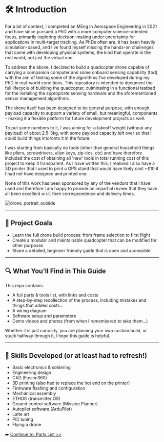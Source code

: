 # 🛠️ Introduction

For a bit of context, I completed an MEng in Aerospace Engineering in 2021 and have since pursued a PhD with a more computer science–oriented focus, primarily exploring decision-making under uncertainty for applications in multi-target tracking. As PhDs often are, it has been heavily simulation-based, and I’ve found myself missing the hands-on challenges that come with developing physical systems, the kind that operate in the real world, not just the virtual one.

To address the above, I decided to build a quadcopter drone capable of carrying a companion computer and some onboard sensing capability (tbd), with the aim of testing some of the algorithms I’ve developed during my PhD in real-world conditions. This repository is intended to document the full lifecycle of building the quadcopter, culminating in a functional testbed for the installing the appropriate sensing hardware and the aforementioned sensor management algorithms.

The drone itself has been designed to be general purpose, with enough payload capacity to support a variety of small, but meaningful, components - making it a flexible platform for future development projects as well.

To put some numbers to it, I was aiming for a takeoff weight (without any payload) of about 2.5-3kg, with some payload capacity left over so that I could build things into/onto it in the future.

I was starting from basically no tools (other than general household things like pliers, screwdrivers, allan keys, zip-ties, etc) and have therefore included the cost of obtaining all 'new' tools in total running cost of this project to keep it transparent. As I have written this, I realised I also have a 3D printer that I used to print a GPS stand that would have likely cost ~£10 if I had not have designed and printed one.

None of this work has been sponsored by any of the vendors that I have used and therefore I am happy to provide an impartial review that they have all been excellent w.r.t. their correspondence and delivery times.

![drone_portrait_outside](https://github.com/user-attachments/assets/ff788be9-6946-427b-9b3b-b689bf0310d5)

---

## 🎯 Project Goals

- Learn the full drone build process: from frame selection to first flight
- Create a modular and maintainable quadcopter that can be modified for other purposes
- Share a detailed, beginner friendly guide that is open and accessible

---

## 🔍 What You'll Find in This Guide

This repo contains:

- A full parts & tools list, with links and costs
- A step-by-step recollection of the process, including mistakes and things that added costs...
- A wiring diagram
- Software setup and parameters
- Demo videos and photos (from when I remembered to take them...)

Whether it is just curiosity, you are planning your own custom build, or stuck halfway through it, I hope this guide is helpful.

---

## 🧠 Skills Developed (or at least had to refresh!)

- Basic electronics & soldering
- Engineering design
- CAD (Fusion360)
- 3D printing (also had to replace the hot end on the printer)
- Firmware flashing and configuration
- Mechanical assembly
- ETHOS (transmitter OS)
- Ground control software (Mission Planner)
- Autopilot software (ArduPilot)
- Latte art
- PID tuning
- Flying a drone




➡️ [Continue to: Parts List >>](02-parts-list.md)
